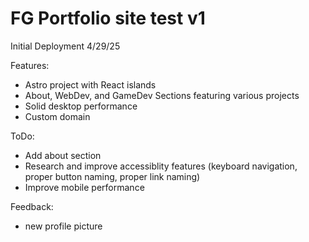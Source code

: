 # FG Portfolio site test v1

Initial Deployment 4/29/25

Features:
- Astro project with React islands
- About, WebDev, and GameDev Sections featuring various projects
- Solid desktop performance
- Custom domain

ToDo:
- Add about section
- Research and improve accessiblity features (keyboard navigation, proper button naming, proper link naming)
- Improve mobile performance

Feedback:
- new profile picture
